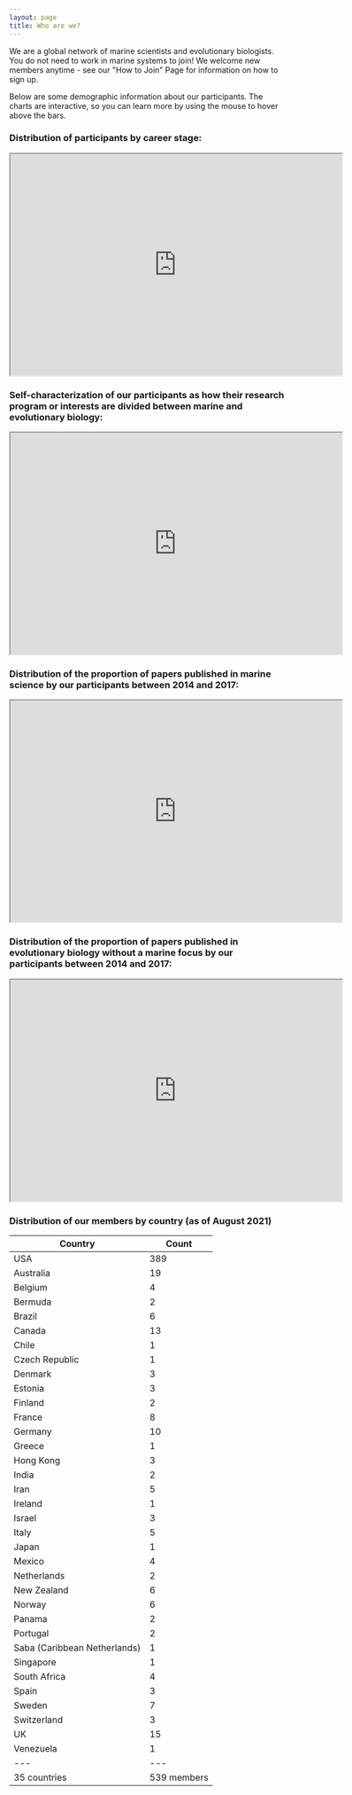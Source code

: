 ```yaml
---
layout: page
title: Who are we?
---
```

   
We are a global network of marine scientists and evolutionary biologists. You do not need to work in marine systems to join! We welcome new members anytime - see our "How to Join" Page for information on how to sign up.

Below are some demographic information about our participants. The charts are interactive, so you can learn more by using the mouse to hover above the bars.

### Distribution of participants by career stage:

<iframe src="https://docs.google.com/spreadsheets/d/e/2PACX-1vT1gteeKA8xna4mqtL8l6d2SxEm14T6CLzL2uY6QvJxzBh75R069UyFtHdK6I5oPUWohyEL_mN5iHur/pubchart?oid=682714450&amp;format=interactive" width="600" height = "400"></iframe>

###  Self-characterization of our participants as how their research program or interests are divided between marine and evolutionary biology:

<iframe src="https://docs.google.com/spreadsheets/d/e/2PACX-1vT1gteeKA8xna4mqtL8l6d2SxEm14T6CLzL2uY6QvJxzBh75R069UyFtHdK6I5oPUWohyEL_mN5iHur/pubchart?oid=95104451&amp;format=interactive" width="600" height = "400"></iframe>

### Distribution of the proportion of papers published in marine science by our participants between 2014 and 2017:

<iframe src="https://docs.google.com/spreadsheets/d/e/2PACX-1vT1gteeKA8xna4mqtL8l6d2SxEm14T6CLzL2uY6QvJxzBh75R069UyFtHdK6I5oPUWohyEL_mN5iHur/pubchart?oid=912835837&amp;format=interactive" width="600" height = "400"></iframe>

### Distribution of the proportion of papers published in evolutionary biology without a marine focus by our participants between 2014 and 2017:

<iframe src="https://docs.google.com/spreadsheets/d/e/2PACX-1vT1gteeKA8xna4mqtL8l6d2SxEm14T6CLzL2uY6QvJxzBh75R069UyFtHdK6I5oPUWohyEL_mN5iHur/pubchart?oid=166604481&amp;format=interactive" width="600" height = "400"></iframe>

### Distribution of our members by country (as of August 2021)

Country | Count
---|---
USA | 389
Australia | 19
Belgium | 4
Bermuda | 2
Brazil | 6
Canada | 13
Chile | 1
Czech Republic | 1
Denmark | 3
Estonia | 3
Finland | 2
France | 8
Germany | 10
Greece | 1
Hong Kong | 3
India | 2
Iran | 5
Ireland | 1
Israel | 3
Italy | 5
Japan | 1
Mexico | 4
Netherlands | 2
New Zealand | 6
Norway | 6
Panama | 2
Portugal | 2
Saba (Caribbean Netherlands) | 1
Singapore | 1
South Africa | 4
Spain | 3
Sweden | 7
Switzerland | 3
UK | 15
Venezuela | 1
---|---
35 countries | 539 members
